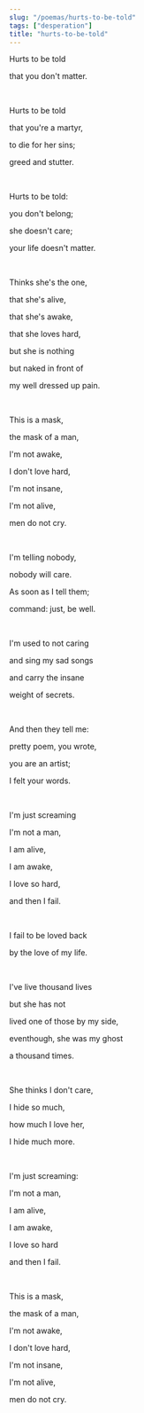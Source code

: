 ```yaml
---
slug: "/poemas/hurts-to-be-told"
tags: ["desperation"]
title: "hurts-to-be-told"
---
```

Hurts to be told

that you don't matter.

&nbsp;

Hurts to be told

that you're a martyr,

to die for her sins;

greed and stutter.

&nbsp;

Hurts to be told:

you don't belong;

she doesn't care;

your life doesn't matter.

&nbsp;

Thinks she's the one,

that she's alive,

that she's awake,

that she loves hard,

but she is nothing

but naked in front of

my well dressed up pain.

&nbsp;

This is a mask,

the mask of a man,

I'm not awake,

I don't love hard,

I'm not insane,

I'm not alive,

men do not cry.

&nbsp;

I'm telling nobody,

nobody will care.

As soon as I tell them;

command: just, be well.

&nbsp;

I'm used to not caring

and sing my sad songs

and carry the insane

weight of secrets.

&nbsp;

And then they tell me:

pretty poem, you wrote,

you are an artist;

I felt your words.

&nbsp;

I'm just screaming

I'm not a man,

I am alive,

I am awake,

I love so hard,

and then I fail.

&nbsp;

I fail to be loved back

by the love of my life.

&nbsp;

I've live thousand lives

but she has not 

lived one of those by my side,

eventhough, she was my ghost

a thousand times.

&nbsp;

She thinks I don't care,

I hide so much,

how much I love her,

I hide much more.

&nbsp;

I'm just screaming:

I'm not a man,

I am alive,

I am awake,

I love so hard

and then I fail.

&nbsp;

This is a mask,

the mask of a man,

I'm not awake,

I don't love hard,

I'm not insane,

I'm not alive,

men do not cry.